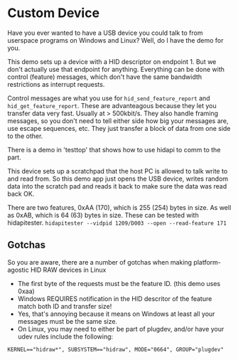 # Custom Device

Have you ever wanted to have a USB device you could talk to from userspace programs on Windows and Linux?  Well, do I have the demo for you.

This demo sets up a device with a HID descriptor on endpoint 1.  But we don't actually use that endpoint for anything.  Everything can be done with control (feature) messages, which don't have the same bandwidth restrictions as interrupt requests.

Control messages are what you use for `hid_send_feature_report` and `hid_get_feature_report`.  These are advanteagous because they let you transfer data very fast.  Usually at > 500kbit/s.  They also handle framing messages, so you don't need to tell either side how big your messages are, use escape sequences, etc.  They just transfer a block of data from one side to the other.

There is a demo in 'testtop' that shows how to use hidapi to comm to the part.

This device sets up a scratchpad that the host PC is allowed to talk write to and read from.  So this demo app just opens the USB device, writes random data into the scratch pad and reads it back to make sure the data was read back OK.

There are two features, 0xAA (170), which is 255 (254) bytes in size.  As well as 0xAB, which is 64 (63) bytes in size.  These can be tested with hidapitester. `hidapitester --vidpid 1209/D003 --open --read-feature 171`

## Gotchas

So you are aware, there are a number of gotchas when making platform-agostic HID RAW devices in Linux
 * The first byte of the requests must be the feature ID. (this demo uses 0xaa)
 * Windows REQUIRES notification in the HID descritor of the feature match both ID and transfer size!
 * Yes, that's annoying because it means on Windows at least all your messages must be the same size.
 * On Linux, you may need to either be part of plugdev, and/or have your udev rules include the following:
```
KERNEL=="hidraw*", SUBSYSTEM=="hidraw", MODE="0664", GROUP="plugdev"
```
